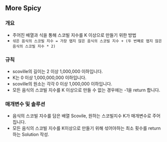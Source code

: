 More Spicy
-----
### 개요
+ 주어진 배열과 식을 통해 스코빌 지수를 K 이상으로 만들기 위한 방법
+ ```섞은 음식의 스코빌 지수 = 가장 맵지 않은 음식의 스코빌 지수 + (두 번째로 맵지 않은 음식의 스코빌 지수 * 2)```
### 규칙
+ scoville의 길이는 2 이상 1,000,000 이하입니다.
+ K는 0 이상 1,000,000,000 이하입니다.
+ scoville의 원소는 각각 0 이상 1,000,000 이하입니다.
+ 모든 음식의 스코빌 지수를 K 이상으로 만들 수 없는 경우에는 -1을 return 합니다.
### 매개변수 및 솔루션
+ 음식의 스코빌 지수를 담은 배열 Scovile, 원하는 스코빌지수 K가 매개변수로 주어집니다.
+ 모든 음식의 스코빌 지수를 K이상으로 만들기 위해 섞어야하는 최소 횟수를 return하는 Solution 작성.